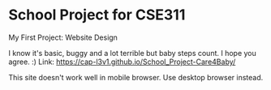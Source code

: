 # School Project for CSE311

My First Project: Website Design

I know it's basic, buggy and a lot terrible but baby steps count. I hope you agree. :)
Link: https://cap-l3v1.github.io/School_Project-Care4Baby/

This site doesn't work well in mobile browser. Use desktop browser instead.

